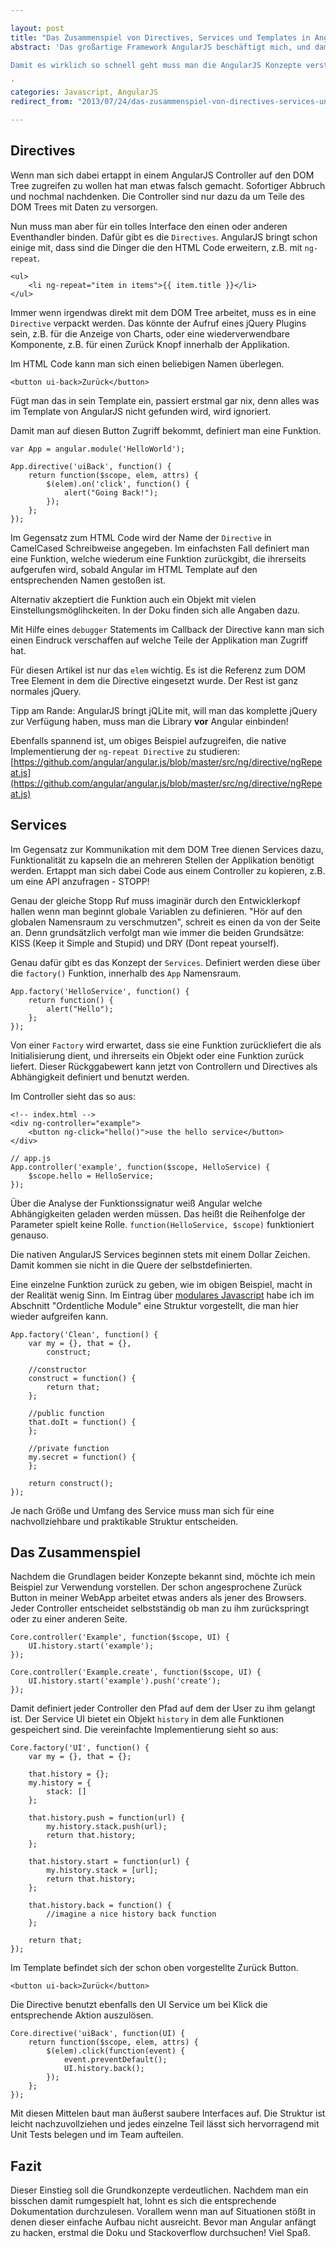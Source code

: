 ```yaml
---

layout: post
title: "Das Zusammenspiel von Directives, Services und Templates in AngularJS"
abstract: 'Das großartige Framework AngularJS beschäftigt mich, und damit diesen Blog, schon eine ganze Weile. Es macht Spaß mit dieser Technologie WebApps in einer Geschwindigkeit zu entwickeln die jQuery und Co niemals zulassen.
Damit es wirklich so schnell geht muss man die AngularJS Konzepte verstehen. Dieser Artikel gibt einen kleinen Einblick in den Aufbau von Directives und Services.

'
categories: Javascript, AngularJS
redirect_from: "2013/07/24/das-zusammenspiel-von-directives-services-und-templates-in-angularjs/"

---
```




## Directives

Wenn man sich dabei ertappt in einem AngularJS Controller auf den DOM Tree zugreifen zu wollen hat man etwas falsch gemacht. Sofortiger Abbruch und nochmal nachdenken. Die Controller sind nur dazu da um Teile des DOM Trees mit Daten zu versorgen.

Nun muss man aber für ein tolles Interface den einen oder anderen Eventhandler binden. Dafür gibt es die `Directives`. AngularJS bringt schon einige mit, dass sind die Dinger die den HTML Code erweitern, z.B. mit `ng-repeat`.

	<ul>
		<li ng-repeat="item in items">{{ item.title }}</li>
	</ul>
	
Immer wenn irgendwas direkt mit dem DOM Tree arbeitet, muss es in eine `Directive` verpackt werden. Das könnte der Aufruf eines jQuery Plugins sein, z.B. für die Anzeige von Charts, oder eine wiederverwendbare Komponente, z.B. für einen Zurück Knopf innerhalb der Applikation.

Im HTML Code kann man sich einen beliebigen Namen überlegen.

	<button ui-back>Zurück</button>

Fügt man das in sein Template ein, passiert erstmal gar nix, denn alles was im Template von AngularJS nicht gefunden wird, wird ignoriert.

Damit man auf diesen Button Zugriff bekommt, definiert man eine Funktion.

	var App = angular.module('HelloWorld');
	
	App.directive('uiBack', function() {
		return function($scope, elem, attrs) {
			$(elem).on('click', function() {
				alert("Going Back!");
			});
		};
	});
	
Im Gegensatz zum HTML Code wird der Name der `Directive` in CamelCased Schreibweise angegeben. Im einfachsten Fall definiert man eine Funktion, welche wiederum eine Funktion zurückgibt, die ihrerseits aufgerufen wird, sobald Angular im HTML Template auf den entsprechenden Namen gestoßen ist.

Alternativ akzeptiert die Funktion auch ein Objekt mit vielen Einstellungsmöglihckeiten. In der Doku finden sich alle Angaben dazu.

Mit Hilfe eines `debugger` Statements im Callback der Directive kann man sich einen Eindruck verschaffen auf welche Teile der Applikation man Zugriff hat.

Für diesen Artikel ist nur das `elem` wichtig. Es ist die Referenz zum DOM Tree Element in dem die Directive eingesetzt wurde. Der Rest ist ganz normales jQuery. 

Tipp am Rande: AngularJS bringt jQLite mit, will man das komplette jQuery zur Verfügung haben, muss man die Library **vor** Angular einbinden!

Ebenfalls spannend ist, um obiges Beispiel aufzugreifen, die native Implementierung der `ng-repeat Directive` zu studieren: [https://github.com/angular/angular.js/blob/master/src/ng/directive/ngRepeat.js](https://github.com/angular/angular.js/blob/master/src/ng/directive/ngRepeat.js)


## Services

Im Gegensatz zur Kommunikation mit dem DOM Tree dienen Services dazu, Funktionalität zu kapseln die an mehreren Stellen der Applikation benötigt werden. Ertappt man sich dabei Code aus einem Controller zu kopieren, z.B. um eine API anzufragen - STOPP!

Genau der gleiche Stopp Ruf muss imaginär durch den Entwicklerkopf hallen wenn man beginnt globale Variablen zu definieren. "Hör auf den globalen Namensraum zu verschmutzen", schreit es einen da von der Seite an. Denn grundsätzlich verfolgt man wie immer die beiden Grundsätze: KISS (Keep it Simple and Stupid) und DRY (Dont repeat yourself).

Genau dafür gibt es das Konzept der `Services`. Definiert werden diese über die `factory()` Funktion, innerhalb des `App` Namensraum.

	App.factory('HelloService', function() {
		return function() {
			alert("Hello");
		};
	});

Von einer `Factory` wird erwartet, dass sie eine Funktion zurückliefert die als Initialisierung dient, und ihrerseits ein Objekt oder eine Funktion zurück liefert. Dieser Rückggabewert kann jetzt von Controllern und Directives als Abhängigkeit definiert und benutzt werden.

Im Controller sieht das so aus:

	<!-- index.html -->
	<div ng-controller="example">
		<button ng-click="hello()">use the hello service</button>
	</div>
	
	// app.js
	App.controller('example', function($scope, HelloService) {
		$scope.hello = HelloService;
	});
	
Über die Analyse der Funktionssignatur weiß Angular welche Abhängigkeiten geladen werden müssen. Das heißt die Reihenfolge der Parameter spielt keine Rolle. `function(HelloService, $scope)` funktioniert genauso.

Die nativen AngularJS Services beginnen stets mit einem Dollar Zeichen. Damit kommen sie nicht in die Quere der selbstdefinierten.

Eine einzelne Funktion zurück zu geben, wie im obigen Beispiel, macht in der Realität wenig Sinn. Im Eintrag über [modulares Javascript](http://www.interaktionsdesigner.de/2012/11/07/ein-einfacher-einstieg-in-modulares-javascript-mit-requirejs/) habe ich im Abschnitt "Ordentliche Module" eine Struktur vorgestellt, die man hier wieder aufgreifen kann.

	App.factory('Clean', function() {
		var my = {}, that = {},
			construct;
		
		//constructor
		construct = function() {
			return that;
		};
		
		//public function
		that.doIt = function() {
		};
		
		//private function
		my.secret = function() {
		};
		
		return construct();
	});

Je nach Größe und Umfang des Service muss man sich für eine nachvollziehbare und praktikable Struktur entscheiden.


## Das Zusammenspiel

Nachdem die Grundlagen beider Konzepte bekannt sind, möchte ich mein Beispiel zur Verwendung vorstellen. Der schon angesprochene Zurück Button in meiner WebApp arbeitet etwas anders als jener des Browsers. Jeder Controller entscheidet selbstständig ob man zu ihm zurückspringt oder zu einer anderen Seite.

	Core.controller('Example', function($scope, UI) {
		UI.history.start('example');
	});
	
	Core.controller('Example.create', function($scope, UI) {
		UI.history.start('example').push('create');
	});

Damit definiert jeder Controller den Pfad auf dem der User zu ihm gelangt ist. Der Service UI bietet ein Objekt `history` in dem alle Funktionen gespeichert sind. Die vereinfachte Implementierung sieht so aus:

	Core.factory('UI', function() {
		var my = {}, that = {};
		
		that.history = {};
		my.history = {
			stack: []
		};
		
		that.history.push = function(url) {
			my.history.stack.push(url);
			return that.history;
		};
		
		that.history.start = function(url) {
			my.history.stack = [url];
			return that.history;
		};
		
		that.history.back = function() {
			//imagine a nice history back function
		};
		
		return that;
	});
	
Im Template befindet sich der schon oben vorgestellte Zurück Button.

	<button ui-back>Zurück</button>

Die Directive benutzt ebenfalls den UI Service um bei Klick die entsprechende Aktion auszulösen.

	Core.directive('uiBack', function(UI) {
		return function($scope, elem, attrs) {
			$(elem).click(function(event) {
				event.preventDefault();
				UI.history.back();
			});
		};
	});
	
Mit diesen Mittelen baut man äußerst saubere Interfaces auf. Die Struktur ist leicht nachzuvollziehen und jedes einzelne Teil lässt sich hervorragend mit Unit Tests belegen und im Team aufteilen.


## Fazit

Dieser Einstieg soll die Grundkonzepte verdeutlichen. Nachdem man ein bisschen damit rumgespielt hat, lohnt es sich die entsprechende Dokumentation durchzulesen. Vorallem wenn man auf Situationen stößt in denen dieser einfache Aufbau nicht ausreicht. Bevor man Angular anfängt zu hacken, erstmal die Doku und Stackoverflow durchsuchen! Viel Spaß.